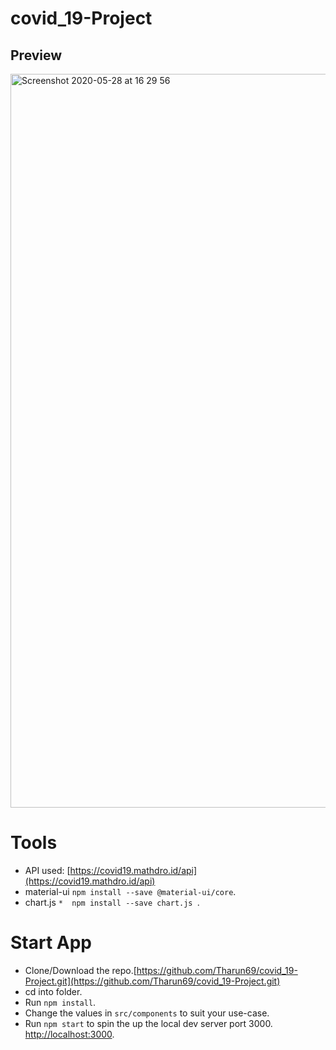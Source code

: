 
# covid_19-Project

## Preview 
<img width="1174" alt="Screenshot 2020-05-28 at 16 29 56" src="https://user-images.githubusercontent.com/51873236/83133518-a0ea4100-a100-11ea-8a2e-8e25d686a58c.png">

# Tools

* API used: [https://covid19.mathdro.id/api](https://covid19.mathdro.id/api)  
* material-ui ```npm install --save @material-ui/core```. 
* chart.js ```*  npm install --save chart.js ```. 
# Start App

* Clone/Download the repo.[https://github.com/Tharun69/covid_19-Project.git](https://github.com/Tharun69/covid_19-Project.git)      
* cd into folder.  
* Run ```npm install```.  
* Change the values in ```src/components``` to suit your use-case.  
* Run ```npm start``` to spin the up the local dev server port 3000. [http://localhost:3000](http://localhost:3000).
